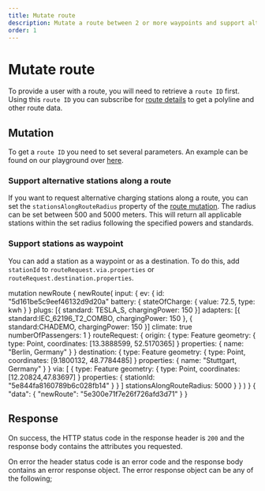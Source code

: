 ```yaml
---
title: Mutate route
description: Mutate a route between 2 or more waypoints and support alternative stations along a route
order: 1
---
```


# Mutate route

To provide a user with a route, you will need to retrieve a `route ID` first. Using this `route ID` you can subscribe for [route details]() to get a polyline and other route data.

## Mutation

To get a `route ID` you need to set several parameters. An example can be found on our playground over [here]().

### Support alternative stations along a route

If you want to request alternative charging stations along a route, you can set the `stationsAlongRouteRadius` property of the [route mutation](). The radius can be set between 500 and 5000 meters. This will return all applicable stations within the set radius following the specified powers and standards. 

### Support stations as waypoint

You can add a station as a waypoint or as a destination. To do this, add `stationId` to `routeRequest.via.properties` or `routeRequest.destination.properties`. 

<schema name=""></schema>

<playground>

<code-block query="route">					
mutation newRoute {
  newRoute(
    input: {
      ev: {
        id: "5d161be5c9eef46132d9d20a"
        battery: {
          stateOfCharge: { value: 72.5, type: kwh }
        }
        plugs: [{ standard: TESLA_S, chargingPower: 150 }]
        adapters: [{ standard:IEC_62196_T2_COMBO, chargingPower: 150 }, { standard:CHADEMO, chargingPower: 150 }]
        climate: true
        numberOfPassengers: 1
      }
      routeRequest: {
        origin: {
          type: Feature
          geometry: { type: Point, coordinates: [13.3888599, 52.5170365] }
          properties: { name: "Berlin, Germany" }
        }
        destination: {
          type: Feature
          geometry: { type: Point, coordinates: [9.1800132, 48.7784485] }
          properties: { name: "Stuttgart, Germany" }
        }
        via: [
          {
            type: Feature
            geometry: { type: Point, coordinates: [12.20824,47.83697] }
            properties: { stationId: "5e844fa8160789b6c028fb14" }
          }
        ]
        stationsAlongRouteRadius: 5000
      }
    }
  )
}
</code-block>
<code-block>
{
  "data": {
    "newRoute": "5e300e71f7e26f726afd3d71"
  }
}
</code-block>
</playground>

## Response

On success, the HTTP status code in the response header is `200` and the response body contains the attributes you requested.

On error the header status code is an error code and the response body contains an error response object. The error response object can be any of the following;

<errors name=""></errors>